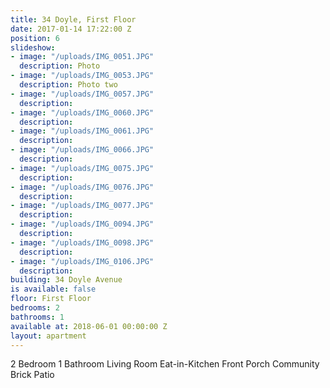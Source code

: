 ```yaml
---
title: 34 Doyle, First Floor
date: 2017-01-14 17:22:00 Z
position: 6
slideshow:
- image: "/uploads/IMG_0051.JPG"
  description: Photo
- image: "/uploads/IMG_0053.JPG"
  description: Photo two
- image: "/uploads/IMG_0057.JPG"
  description: 
- image: "/uploads/IMG_0060.JPG"
  description: 
- image: "/uploads/IMG_0061.JPG"
  description: 
- image: "/uploads/IMG_0066.JPG"
  description: 
- image: "/uploads/IMG_0075.JPG"
  description: 
- image: "/uploads/IMG_0076.JPG"
  description: 
- image: "/uploads/IMG_0077.JPG"
  description: 
- image: "/uploads/IMG_0094.JPG"
  description: 
- image: "/uploads/IMG_0098.JPG"
  description: 
- image: "/uploads/IMG_0106.JPG"
  description: 
building: 34 Doyle Avenue
is available: false
floor: First Floor
bedrooms: 2
bathrooms: 1
available at: 2018-06-01 00:00:00 Z
layout: apartment
---
```


2 Bedroom
1 Bathroom
Living Room
Eat-in-Kitchen
Front Porch
Community Brick Patio
